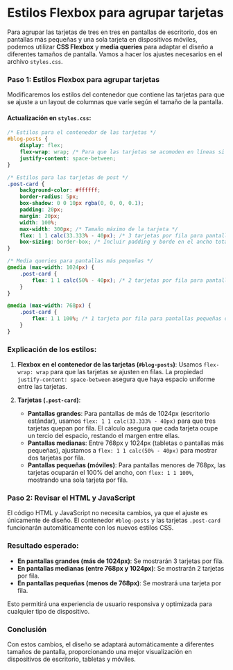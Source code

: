 # Estilos Flexbox para agrupar tarjetas

Para agrupar las tarjetas de tres en tres en pantallas de escritorio, dos en pantallas más pequeñas y una sola tarjeta en dispositivos móviles, podemos utilizar **CSS Flexbox** y **media queries** para adaptar el diseño a diferentes tamaños de pantalla. Vamos a hacer los ajustes necesarios en el archivo `styles.css`.

### Paso 1: Estilos Flexbox para agrupar tarjetas

Modificaremos los estilos del contenedor que contiene las tarjetas para que se ajuste a un layout de columnas que varíe según el tamaño de la pantalla.

#### Actualización en `styles.css`:

```css
/* Estilos para el contenedor de las tarjetas */
#blog-posts {
    display: flex;
    flex-wrap: wrap; /* Para que las tarjetas se acomoden en líneas si no caben */
    justify-content: space-between;
}

/* Estilos para las tarjetas de post */
.post-card {
    background-color: #ffffff;
    border-radius: 5px;
    box-shadow: 0 0 10px rgba(0, 0, 0, 0.1);
    padding: 20px;
    margin: 20px;
    width: 100%;
    max-width: 300px; /* Tamaño máximo de la tarjeta */
    flex: 1 1 calc(33.333% - 40px); /* 3 tarjetas por fila para pantallas grandes */
    box-sizing: border-box; /* Incluir padding y borde en el ancho total */
}

/* Media queries para pantallas más pequeñas */
@media (max-width: 1024px) {
    .post-card {
        flex: 1 1 calc(50% - 40px); /* 2 tarjetas por fila para pantallas medianas */
    }
}

@media (max-width: 768px) {
    .post-card {
        flex: 1 1 100%; /* 1 tarjeta por fila para pantallas pequeñas o móviles */
    }
}
```

### Explicación de los estilos:

1. **Flexbox en el contenedor de las tarjetas (`#blog-posts`)**: Usamos `flex-wrap: wrap` para que las tarjetas se ajusten en filas. La propiedad `justify-content: space-between` asegura que haya espacio uniforme entre las tarjetas.

2. **Tarjetas (`.post-card`)**:
    - **Pantallas grandes**: Para pantallas de más de 1024px (escritorio estándar), usamos `flex: 1 1 calc(33.333% - 40px)` para que tres tarjetas quepan por fila. El cálculo asegura que cada tarjeta ocupe un tercio del espacio, restando el margen entre ellas.
    - **Pantallas medianas**: Entre 768px y 1024px (tabletas o pantallas más pequeñas), ajustamos a `flex: 1 1 calc(50% - 40px)` para mostrar dos tarjetas por fila.
    - **Pantallas pequeñas (móviles)**: Para pantallas menores de 768px, las tarjetas ocuparán el 100% del ancho, con `flex: 1 1 100%`, mostrando una sola tarjeta por fila.

### Paso 2: Revisar el HTML y JavaScript

El código HTML y JavaScript no necesita cambios, ya que el ajuste es únicamente de diseño. El contenedor `#blog-posts` y las tarjetas `.post-card` funcionarán automáticamente con los nuevos estilos CSS.

### Resultado esperado:

- **En pantallas grandes (más de 1024px)**: Se mostrarán 3 tarjetas por fila.
- **En pantallas medianas (entre 768px y 1024px)**: Se mostrarán 2 tarjetas por fila.
- **En pantallas pequeñas (menos de 768px)**: Se mostrará una tarjeta por fila.

Esto permitirá una experiencia de usuario responsiva y optimizada para cualquier tipo de dispositivo.

### Conclusión

Con estos cambios, el diseño se adaptará automáticamente a diferentes tamaños de pantalla, proporcionando una mejor visualización en dispositivos de escritorio, tabletas y móviles.